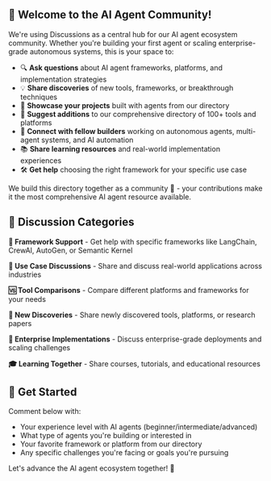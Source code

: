 <!--
    ✏️ Customized for the Ultimate AI Agent Ecosystem Directory 2025
-->
## 🤖 Welcome to the AI Agent Community!

We're using Discussions as a central hub for our AI agent ecosystem community. Whether you're building your first agent or scaling enterprise-grade autonomous systems, this is your space to:

* 🔍 **Ask questions** about AI agent frameworks, platforms, and implementation strategies
* 💡 **Share discoveries** of new tools, frameworks, or breakthrough techniques
* 🚀 **Showcase your projects** built with agents from our directory
* 🔗 **Suggest additions** to our comprehensive directory of 100+ tools and platforms
* 🤝 **Connect with fellow builders** working on autonomous agents, multi-agent systems, and AI automation
* 📚 **Share learning resources** and real-world implementation experiences
* 🛠️ **Get help** choosing the right framework for your specific use case

We build this directory together as a community 💪 - your contributions make it the most comprehensive AI agent resource available.

## 🎯 Discussion Categories

**🔧 Framework Support** - Get help with specific frameworks like LangChain, CrewAI, AutoGen, or Semantic Kernel

**💼 Use Case Discussions** - Share and discuss real-world applications across industries

**🆚 Tool Comparisons** - Compare different platforms and frameworks for your needs

**📢 New Discoveries** - Share newly discovered tools, platforms, or research papers

**🏢 Enterprise Implementations** - Discuss enterprise-grade deployments and scaling challenges

**🎓 Learning Together** - Share courses, tutorials, and educational resources

## 🚀 Get Started

Comment below with:
- Your experience level with AI agents (beginner/intermediate/advanced)
- What type of agents you're building or interested in
- Your favorite framework or platform from our directory
- Any specific challenges you're facing or goals you're pursuing

Let's advance the AI agent ecosystem together! 🌟

<!--
  For maintainers:
  
  📢 **Announce to the community** through social media, newsletters, and the AIwithApex.com website
  
  🔗 **Link relevant issue templates** like our suggestion.yml for directory additions to appropriate discussion categories
  
  ➡️ **Convert framework-specific questions** from issues to discussions to keep issues focused on directory improvements
  
  🏷️ **Use labels** to categorize discussions by framework type, use case, or experience level
  
  📊 **Monitor popular discussions** to identify trending frameworks and tools for directory updates
-->